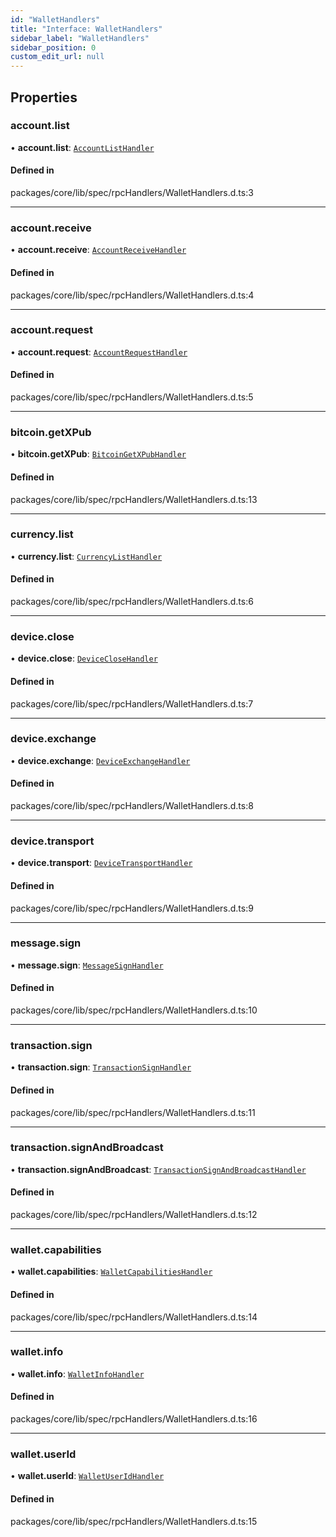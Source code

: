 ```yaml
---
id: "WalletHandlers"
title: "Interface: WalletHandlers"
sidebar_label: "WalletHandlers"
sidebar_position: 0
custom_edit_url: null
---
```


## Properties

### account.list

• **account.list**: [`AccountListHandler`](../#accountlisthandler)

#### Defined in

packages/core/lib/spec/rpcHandlers/WalletHandlers.d.ts:3

___

### account.receive

• **account.receive**: [`AccountReceiveHandler`](../#accountreceivehandler)

#### Defined in

packages/core/lib/spec/rpcHandlers/WalletHandlers.d.ts:4

___

### account.request

• **account.request**: [`AccountRequestHandler`](../#accountrequesthandler)

#### Defined in

packages/core/lib/spec/rpcHandlers/WalletHandlers.d.ts:5

___

### bitcoin.getXPub

• **bitcoin.getXPub**: [`BitcoinGetXPubHandler`](../#bitcoingetxpubhandler)

#### Defined in

packages/core/lib/spec/rpcHandlers/WalletHandlers.d.ts:13

___

### currency.list

• **currency.list**: [`CurrencyListHandler`](../#currencylisthandler)

#### Defined in

packages/core/lib/spec/rpcHandlers/WalletHandlers.d.ts:6

___

### device.close

• **device.close**: [`DeviceCloseHandler`](../#deviceclosehandler)

#### Defined in

packages/core/lib/spec/rpcHandlers/WalletHandlers.d.ts:7

___

### device.exchange

• **device.exchange**: [`DeviceExchangeHandler`](../#deviceexchangehandler)

#### Defined in

packages/core/lib/spec/rpcHandlers/WalletHandlers.d.ts:8

___

### device.transport

• **device.transport**: [`DeviceTransportHandler`](../#devicetransporthandler)

#### Defined in

packages/core/lib/spec/rpcHandlers/WalletHandlers.d.ts:9

___

### message.sign

• **message.sign**: [`MessageSignHandler`](../#messagesignhandler)

#### Defined in

packages/core/lib/spec/rpcHandlers/WalletHandlers.d.ts:10

___

### transaction.sign

• **transaction.sign**: [`TransactionSignHandler`](../#transactionsignhandler)

#### Defined in

packages/core/lib/spec/rpcHandlers/WalletHandlers.d.ts:11

___

### transaction.signAndBroadcast

• **transaction.signAndBroadcast**: [`TransactionSignAndBroadcastHandler`](../#transactionsignandbroadcasthandler)

#### Defined in

packages/core/lib/spec/rpcHandlers/WalletHandlers.d.ts:12

___

### wallet.capabilities

• **wallet.capabilities**: [`WalletCapabilitiesHandler`](../#walletcapabilitieshandler)

#### Defined in

packages/core/lib/spec/rpcHandlers/WalletHandlers.d.ts:14

___

### wallet.info

• **wallet.info**: [`WalletInfoHandler`](../#walletinfohandler)

#### Defined in

packages/core/lib/spec/rpcHandlers/WalletHandlers.d.ts:16

___

### wallet.userId

• **wallet.userId**: [`WalletUserIdHandler`](../#walletuseridhandler)

#### Defined in

packages/core/lib/spec/rpcHandlers/WalletHandlers.d.ts:15
